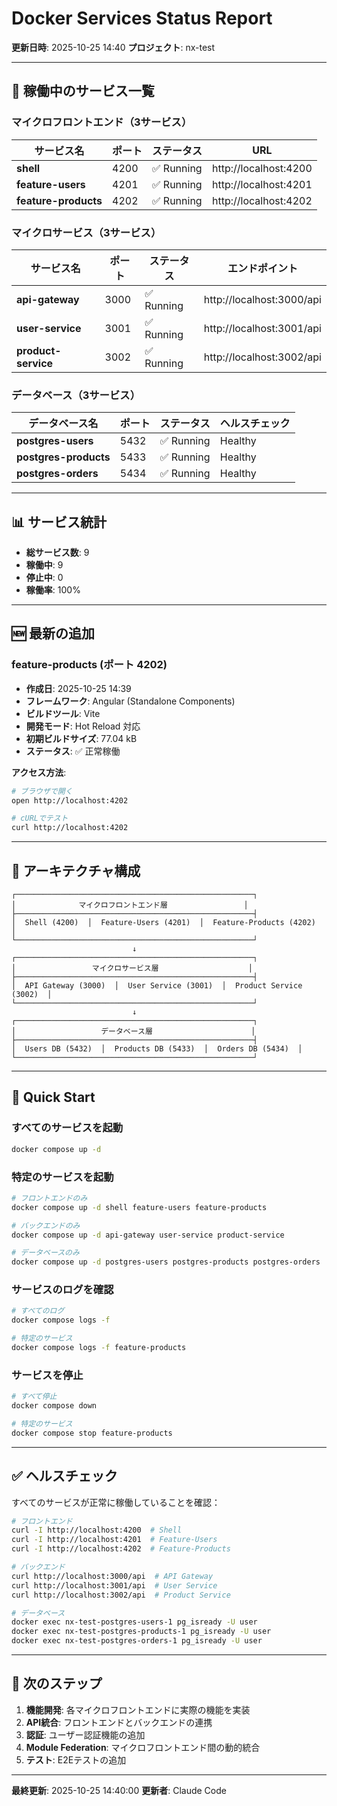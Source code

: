 # Docker Services Status Report

**更新日時**: 2025-10-25 14:40
**プロジェクト**: nx-test

---

## 🎯 稼働中のサービス一覧

### マイクロフロントエンド（3サービス）

| サービス名 | ポート | ステータス | URL |
|-----------|--------|-----------|-----|
| **shell** | 4200 | ✅ Running | http://localhost:4200 |
| **feature-users** | 4201 | ✅ Running | http://localhost:4201 |
| **feature-products** | 4202 | ✅ Running | http://localhost:4202 |

### マイクロサービス（3サービス）

| サービス名 | ポート | ステータス | エンドポイント |
|-----------|--------|-----------|---------------|
| **api-gateway** | 3000 | ✅ Running | http://localhost:3000/api |
| **user-service** | 3001 | ✅ Running | http://localhost:3001/api |
| **product-service** | 3002 | ✅ Running | http://localhost:3002/api |

### データベース（3サービス）

| データベース名 | ポート | ステータス | ヘルスチェック |
|--------------|--------|-----------|---------------|
| **postgres-users** | 5432 | ✅ Running | Healthy |
| **postgres-products** | 5433 | ✅ Running | Healthy |
| **postgres-orders** | 5434 | ✅ Running | Healthy |

---

## 📊 サービス統計

- **総サービス数**: 9
- **稼働中**: 9
- **停止中**: 0
- **稼働率**: 100%

---

## 🆕 最新の追加

### feature-products (ポート 4202)
- **作成日**: 2025-10-25 14:39
- **フレームワーク**: Angular (Standalone Components)
- **ビルドツール**: Vite
- **開発モード**: Hot Reload 対応
- **初期ビルドサイズ**: 77.04 kB
- **ステータス**: ✅ 正常稼働

**アクセス方法**:
```bash
# ブラウザで開く
open http://localhost:4202

# cURLでテスト
curl http://localhost:4202
```

---

## 🔧 アーキテクチャ構成

```
┌─────────────────────────────────────────────────────┐
│              マイクロフロントエンド層                 │
├─────────────────────────────────────────────────────┤
│  Shell (4200)  │  Feature-Users (4201)  │  Feature-Products (4202)  │
└─────────────────────────────────────────────────────┘
                           ↓
┌─────────────────────────────────────────────────────┐
│                 マイクロサービス層                    │
├─────────────────────────────────────────────────────┤
│  API Gateway (3000)  │  User Service (3001)  │  Product Service (3002)  │
└─────────────────────────────────────────────────────┘
                           ↓
┌─────────────────────────────────────────────────────┐
│                   データベース層                      │
├─────────────────────────────────────────────────────┤
│  Users DB (5432)  │  Products DB (5433)  │  Orders DB (5434)  │
└─────────────────────────────────────────────────────┘
```

---

## 🚀 Quick Start

### すべてのサービスを起動
```bash
docker compose up -d
```

### 特定のサービスを起動
```bash
# フロントエンドのみ
docker compose up -d shell feature-users feature-products

# バックエンドのみ
docker compose up -d api-gateway user-service product-service

# データベースのみ
docker compose up -d postgres-users postgres-products postgres-orders
```

### サービスのログを確認
```bash
# すべてのログ
docker compose logs -f

# 特定のサービス
docker compose logs -f feature-products
```

### サービスを停止
```bash
# すべて停止
docker compose down

# 特定のサービス
docker compose stop feature-products
```

---

## ✅ ヘルスチェック

すべてのサービスが正常に稼働していることを確認：

```bash
# フロントエンド
curl -I http://localhost:4200  # Shell
curl -I http://localhost:4201  # Feature-Users
curl -I http://localhost:4202  # Feature-Products

# バックエンド
curl http://localhost:3000/api  # API Gateway
curl http://localhost:3001/api  # User Service
curl http://localhost:3002/api  # Product Service

# データベース
docker exec nx-test-postgres-users-1 pg_isready -U user
docker exec nx-test-postgres-products-1 pg_isready -U user
docker exec nx-test-postgres-orders-1 pg_isready -U user
```

---

## 📝 次のステップ

1. **機能開発**: 各マイクロフロントエンドに実際の機能を実装
2. **API統合**: フロントエンドとバックエンドの連携
3. **認証**: ユーザー認証機能の追加
4. **Module Federation**: マイクロフロントエンド間の動的統合
5. **テスト**: E2Eテストの追加

---

**最終更新**: 2025-10-25 14:40:00
**更新者**: Claude Code
